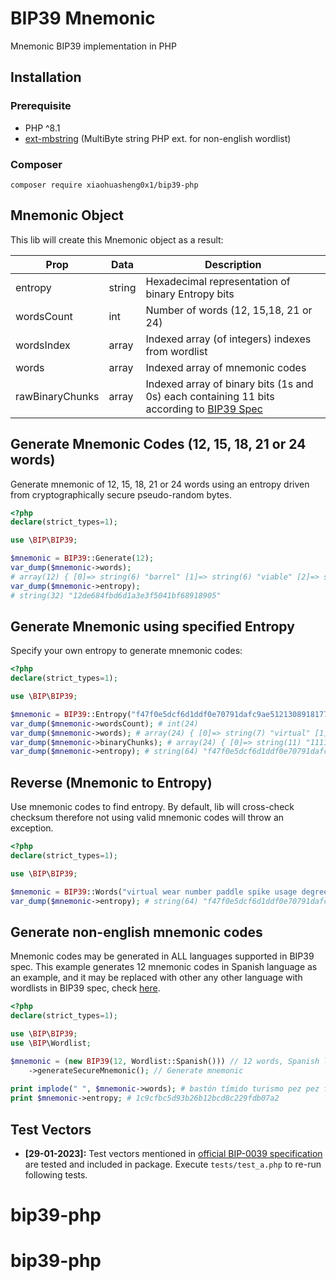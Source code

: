 # BIP39 Mnemonic

Mnemonic BIP39 implementation in PHP

## Installation

### Prerequisite

* PHP ^8.1
* [ext-mbstring](http://php.net/manual/en/book.mbstring.php) (MultiByte string PHP ext. for non-english wordlist)

### Composer

`composer require xiaohuasheng0x1/bip39-php`

## Mnemonic Object

This lib will create this Mnemonic object as a result:

| Prop            | Data   | Description                                                                                                                                                |
|-----------------|--------|------------------------------------------------------------------------------------------------------------------------------------------------------------|
| entropy         | string | Hexadecimal representation of binary Entropy bits                                                                                                          |
| wordsCount      | int    | Number of words (12, 15,18, 21 or 24)                                                                                                                      |
| wordsIndex      | array  | Indexed array (of integers) indexes from wordlist                                                                                                          |
| words           | array  | Indexed array of mnemonic codes                                                                                                                            |
| rawBinaryChunks | array  | Indexed array of binary bits (1s and 0s) each containing 11 bits according to [BIP39 Spec](https://github.com/bitcoin/bips/blob/master/bip-0039.mediawiki) |

## Generate Mnemonic Codes (12, 15, 18, 21 or 24 words)

Generate mnemonic of 12, 15, 18, 21 or 24 words using an entropy driven from cryptographically secure pseudo-random
bytes.

```php
<?php
declare(strict_types=1);

use \BIP\BIP39;

$mnemonic = BIP39::Generate(12);
var_dump($mnemonic->words);
# array(12) { [0]=> string(6) "barrel" [1]=> string(6) "viable" [2]=> string(6) "become" [3]=> string(4) "kiss" [4]=> string(6) "spider" [5]=> string(8) "business" [6]=> string(4) "wool" [7]=> string(6) "amused" [8]=> string(7) "satoshi" [9]=> string(4) "duty" [10]=> string(4) "girl" [11]=> string(5) "april" }
var_dump($mnemonic->entropy);
# string(32) "12de684fbd6d1a3e3f5041bf68918905" 
```

## Generate Mnemonic using specified Entropy

Specify your own entropy to generate mnemonic codes:

```php
<?php
declare(strict_types=1);

use \BIP\BIP39;

$mnemonic = BIP39::Entropy("f47f0e5dcf6d1ddf0e70791dafc9ae512130891817769976cd50533021e58a8b");
var_dump($mnemonic->wordsCount); # int(24) 
var_dump($mnemonic->words); # array(24) { [0]=> string(7) "virtual" [1]=> string(4) "wear" [2]=> stri...
var_dump($mnemonic->binaryChunks); # array(24) { [0]=> string(11) "11110100011" [1]=> string(11) "11111000011" [2]=> string(11) "10010...
var_dump($mnemonic->entropy); # string(64) "f47f0e5dcf6d1ddf0e70791dafc9ae512130891817769976cd50533021e58a8b"
```

## Reverse (Mnemonic to Entropy)

Use mnemonic codes to find entropy. By default, lib will cross-check checksum therefore not using valid mnemonic codes
will throw an exception.

```php
<?php
declare(strict_types=1);

use \BIP\BIP39;

$mnemonic = BIP39::Words("virtual wear number paddle spike usage degree august buffalo layer high pelican basic duty gate uphold offer reopen favorite please acoustic version clay leader");
var_dump($mnemonic->entropy); # string(64) "f47f0e5dcf6d1ddf0e70791dafc9ae512130891817769976cd50533021e58a8b"
```

## Generate non-english mnemonic codes

Mnemonic codes may be generated in ALL languages supported in BIP39 spec. This example generates 12 mnemonic codes in
Spanish language as an example, and it may be replaced with other any other language with wordlists in BIP39 spec,
check [here](https://github.com/bitcoin/bips/blob/master/bip-0039/bip-0039-wordlists.md).

```php
<?php
declare(strict_types=1);

use \BIP\BIP39;
use \BIP\Wordlist;

$mnemonic = (new BIP39(12, Wordlist::Spanish())) // 12 words, Spanish language
    ->generateSecureMnemonic(); // Generate mnemonic
    
print implode(" ", $mnemonic->words); # bastón tímido turismo pez pez fideo pellejo persona brinco yoga rasgo diluir
print $mnemonic->entropy; # 1c9cfbc5d93b26b12bcd8c229fdb07a2
```

## Test Vectors

* **[29-01-2023]:** Test vectors mentioned
  in [official BIP-0039 specification](https://github.com/bitcoin/bips/blob/master/bip-0039.mediawiki#user-content-Test_vectors)
  are tested and included in package. Execute `tests/test_a.php` to re-run following tests.
# bip39-php
# bip39-php
